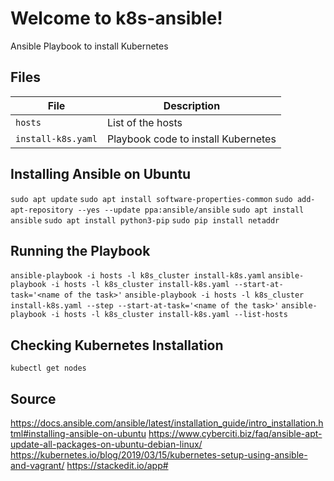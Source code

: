 # Welcome to k8s-ansible!
Ansible Playbook to install Kubernetes

## Files
|File|Description|
|-|-|
|`hosts`|List of the hosts|
|`install-k8s.yaml`|Playbook code to install Kubernetes|

## Installing Ansible on Ubuntu
`sudo apt update`
`sudo apt install software-properties-common`
`sudo add-apt-repository --yes --update ppa:ansible/ansible`
`sudo apt install ansible`
`sudo apt install python3-pip`
`sudo pip install netaddr`

## Running the Playbook
`ansible-playbook -i hosts -l k8s_cluster install-k8s.yaml`
`ansible-playbook -i hosts -l k8s_cluster install-k8s.yaml --start-at-task='<name of the task>'`
`ansible-playbook -i hosts -l k8s_cluster install-k8s.yaml --step --start-at-task='<name of the task>'`
`ansible-playbook -i hosts -l k8s_cluster install-k8s.yaml --list-hosts`

## Checking Kubernetes Installation
`kubectl get nodes`

## Source
https://docs.ansible.com/ansible/latest/installation_guide/intro_installation.html#installing-ansible-on-ubuntu
https://www.cyberciti.biz/faq/ansible-apt-update-all-packages-on-ubuntu-debian-linux/
https://kubernetes.io/blog/2019/03/15/kubernetes-setup-using-ansible-and-vagrant/
https://stackedit.io/app#